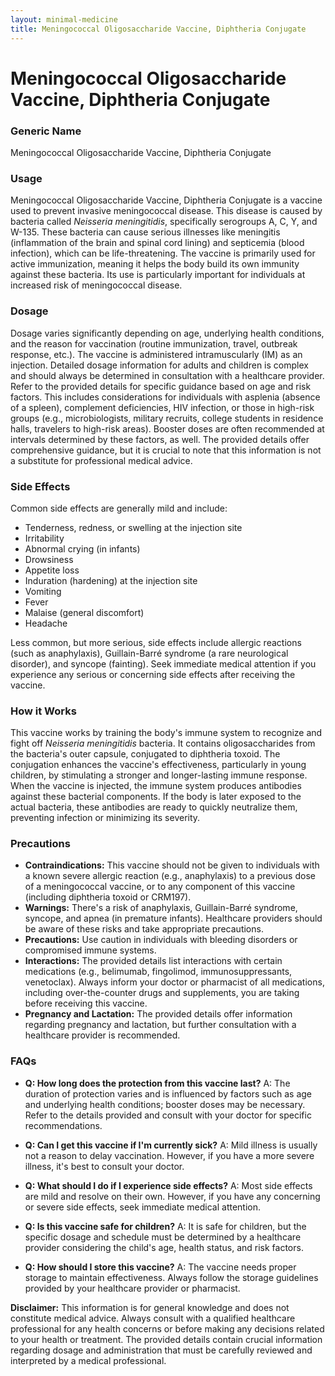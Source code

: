 ```yaml
---
layout: minimal-medicine
title: Meningococcal Oligosaccharide Vaccine, Diphtheria Conjugate
---
```


# Meningococcal Oligosaccharide Vaccine, Diphtheria Conjugate
### Generic Name
Meningococcal Oligosaccharide Vaccine, Diphtheria Conjugate

### Usage
Meningococcal Oligosaccharide Vaccine, Diphtheria Conjugate is a vaccine used to prevent invasive meningococcal disease.  This disease is caused by bacteria called *Neisseria meningitidis*, specifically serogroups A, C, Y, and W-135.  These bacteria can cause serious illnesses like meningitis (inflammation of the brain and spinal cord lining) and septicemia (blood infection), which can be life-threatening. The vaccine is primarily used for active immunization, meaning it helps the body build its own immunity against these bacteria.  Its use is particularly important for individuals at increased risk of meningococcal disease.


### Dosage

Dosage varies significantly depending on age, underlying health conditions, and the reason for vaccination (routine immunization, travel, outbreak response, etc.).  The vaccine is administered intramuscularly (IM) as an injection.  Detailed dosage information for adults and children is complex and should always be determined in consultation with a healthcare provider. Refer to the provided details for specific guidance based on age and risk factors.  This includes considerations for individuals with asplenia (absence of a spleen), complement deficiencies, HIV infection, or those in high-risk groups (e.g., microbiologists, military recruits, college students in residence halls, travelers to high-risk areas). Booster doses are often recommended at intervals determined by these factors, as well.  The provided details offer comprehensive guidance, but it is crucial to note that this information is not a substitute for professional medical advice.


### Side Effects

Common side effects are generally mild and include:

* Tenderness, redness, or swelling at the injection site
* Irritability
* Abnormal crying (in infants)
* Drowsiness
* Appetite loss
* Induration (hardening) at the injection site
* Vomiting
* Fever
* Malaise (general discomfort)
* Headache

Less common, but more serious, side effects include allergic reactions (such as anaphylaxis), Guillain-Barré syndrome (a rare neurological disorder), and syncope (fainting).  Seek immediate medical attention if you experience any serious or concerning side effects after receiving the vaccine.


### How it Works

This vaccine works by training the body's immune system to recognize and fight off *Neisseria meningitidis* bacteria.  It contains oligosaccharides from the bacteria's outer capsule, conjugated to diphtheria toxoid. The conjugation enhances the vaccine's effectiveness, particularly in young children, by stimulating a stronger and longer-lasting immune response.  When the vaccine is injected, the immune system produces antibodies against these bacterial components. If the body is later exposed to the actual bacteria, these antibodies are ready to quickly neutralize them, preventing infection or minimizing its severity.


### Precautions

* **Contraindications:**  This vaccine should not be given to individuals with a known severe allergic reaction (e.g., anaphylaxis) to a previous dose of a meningococcal vaccine, or to any component of this vaccine (including diphtheria toxoid or CRM197).
* **Warnings:**  There's a risk of anaphylaxis, Guillain-Barré syndrome, syncope, and apnea (in premature infants). Healthcare providers should be aware of these risks and take appropriate precautions.
* **Precautions:** Use caution in individuals with bleeding disorders or compromised immune systems.
* **Interactions:** The provided details list interactions with certain medications (e.g., belimumab, fingolimod, immunosuppressants, venetoclax).  Always inform your doctor or pharmacist of all medications, including over-the-counter drugs and supplements, you are taking before receiving this vaccine.
* **Pregnancy and Lactation:**  The provided details offer information regarding pregnancy and lactation, but further consultation with a healthcare provider is recommended.

### FAQs

* **Q: How long does the protection from this vaccine last?** A: The duration of protection varies and is influenced by factors such as age and underlying health conditions; booster doses may be necessary. Refer to the details provided and consult with your doctor for specific recommendations.

* **Q: Can I get this vaccine if I'm currently sick?** A:  Mild illness is usually not a reason to delay vaccination.  However, if you have a more severe illness, it's best to consult your doctor.

* **Q: What should I do if I experience side effects?** A: Most side effects are mild and resolve on their own. However, if you have any concerning or severe side effects, seek immediate medical attention.

* **Q: Is this vaccine safe for children?** A:  It is safe for children, but the specific dosage and schedule must be determined by a healthcare provider considering the child's age, health status, and risk factors.

* **Q: How should I store this vaccine?** A:  The vaccine needs proper storage to maintain effectiveness.  Always follow the storage guidelines provided by your healthcare provider or pharmacist.  

**Disclaimer:** This information is for general knowledge and does not constitute medical advice. Always consult with a qualified healthcare professional for any health concerns or before making any decisions related to your health or treatment.  The provided details contain crucial information regarding dosage and administration that must be carefully reviewed and interpreted by a medical professional.
